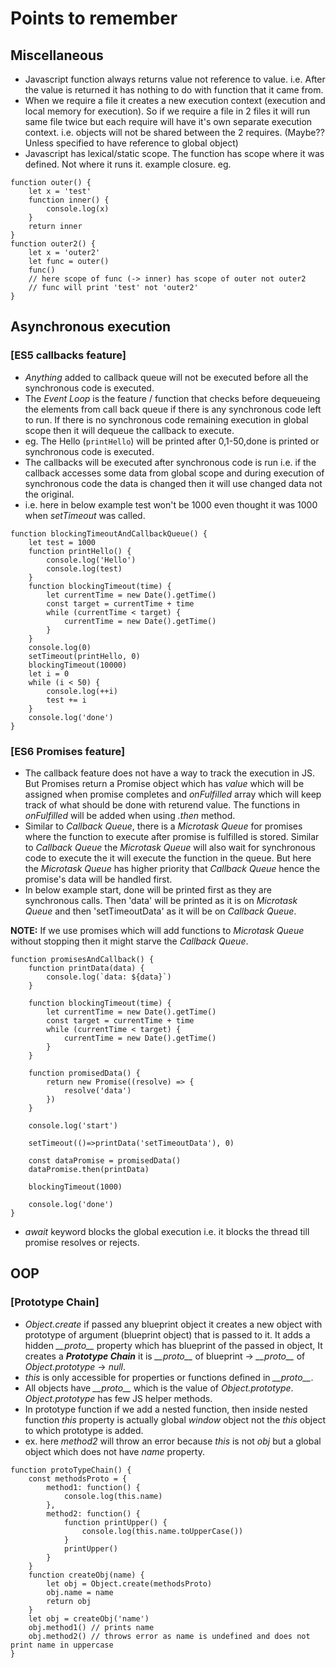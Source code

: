 # Points to remember

## Miscellaneous
- Javascript function always returns value not reference to value. i.e. After the value is returned it has nothing to do with function that it came from.
- When we require a file it creates a new execution context (execution and local memory for execution). So if we require a file in 2 files it will run same file twice but each require will have it's own separate execution context. i.e. objects will not be shared between the 2 requires. (Maybe?? Unless specified to have reference to global object)
- Javascript has lexical/static scope. The function has scope where it was defined. Not where it runs it. example closure. eg.
```
function outer() {
    let x = 'test'
    function inner() {
        console.log(x)
    }
    return inner
}
function outer2() {
    let x = 'outer2'
    let func = outer()
    func()
    // here scope of func (-> inner) has scope of outer not outer2
    // func will print 'test' not 'outer2'
}
```
## Asynchronous execution
### [ES5 callbacks feature]
- *Anything* added to callback queue will not be executed before all the synchronous code is executed.
- The *Event Loop* is the feature / function that checks before dequeueing the elements from call back queue if there is any synchronous code left to run. If there is no synchronous code remaining execution in global scope then it will dequeue the callback to execute.
- eg. The Hello (`printHello`) will be printed after 0,1-50,done is printed or synchronous code is executed. <br>
- The callbacks will be executed after synchronous code is run i.e. if the callback accesses some data from global scope and during execution of synchronous code the data is changed then it will use changed data not the original.
- i.e. here in below example test won't be 1000 even thought it was 1000 when *setTimeout* was called.
```
function blockingTimeoutAndCallbackQueue() {
    let test = 1000
    function printHello() {
        console.log('Hello')
        console.log(test)
    }
    function blockingTimeout(time) {
        let currentTime = new Date().getTime()
        const target = currentTime + time
        while (currentTime < target) {
            currentTime = new Date().getTime()
        }
    }
    console.log(0)
    setTimeout(printHello, 0)
    blockingTimeout(10000)
    let i = 0
    while (i < 50) {
        console.log(++i)
        test += i
    }
    console.log('done')
}
```
### [ES6 Promises feature]
- The callback feature does not have a way to track the execution in JS. But Promises return a Promise object which has *value* which will be assigned when promise completes and *onFulfilled* array which will keep track of what should be done with returend value. The functions in *onFulfilled* will be added when using *.then* method.<br>
- Similar to *Callback Queue*, there is a *Microtask Queue* for promises where the function to execute after promise is fulfilled is stored. Similar to *Callback Queue* the *Microtask Queue* will also wait for synchronous code to execute the it will execute the function in the queue. But here the *Microtask Queue* has higher priority that *Callback Queue* hence the promise's data will be handled first.<br>
- In below example start, done will be printed first as they are synchronous calls. Then 'data' will be printed as it is on *Microtask Queue* and then 'setTimeoutData' as it will be on *Callback Queue*.<br>

**NOTE:** If we use promises which will add functions to *Microtask Queue* without stopping then it might starve the *Callback Queue*.
```
function promisesAndCallback() {
    function printData(data) {
        console.log(`data: ${data}`)
    }

    function blockingTimeout(time) {
        let currentTime = new Date().getTime()
        const target = currentTime + time
        while (currentTime < target) {
            currentTime = new Date().getTime()
        }
    }

    function promisedData() {
        return new Promise((resolve) => {
            resolve('data')
        })
    }

    console.log('start')

    setTimeout(()=>printData('setTimeoutData'), 0)

    const dataPromise = promisedData()
    dataPromise.then(printData)

    blockingTimeout(1000)

    console.log('done')
}

```
- *await* keyword blocks the global execution i.e. it blocks the thread till promise resolves or rejects.
## OOP
### [Prototype Chain]
- *Object.create* if passed any blueprint object it creates a new object with prototype of argument (blueprint object) that is passed to it. It adds a hidden *\_\_proto\_\_* property which has blueprint of the passed in object, It creates a *__Prototype Chain__* it is *\_\_proto\_\_* of blueprint -> *\_\_proto\_\_* of *Object.prototype* -> *null*.
- *this* is only accessible for properties or functions defined in *\_\_proto\_\_*.
- All objects have *\_\_proto\_\_* which is the value of *Object.prototype*. *Object.prototype* has few JS helper methods.
- In prototype function if we add a nested function, then inside nested function *this* property is actually global *window* object not the *this* object to which prototype is added.
- ex. here *method2* will throw an error because *this* is not *obj* but a global object which does not have *name* property.
```
function protoTypeChain() {
    const methodsProto = {
        method1: function() {
            console.log(this.name)
        },
        method2: function() {
            function printUpper() {
                console.log(this.name.toUpperCase())
            }
            printUpper()
        }
    }
    function createObj(name) {
        let obj = Object.create(methodsProto)
        obj.name = name
        return obj
    }
    let obj = createObj('name')
    obj.method1() // prints name
    obj.method2() // throws error as name is undefined and does not print name in uppercase
}
```
